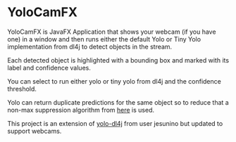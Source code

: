 # YoloCamFX
YoloCamFX is JavaFX Application that shows your webcam (if you have one) in a window and then runs either the default Yolo or Tiny Yolo implementation from dl4j to detect objects in the stream.

Each detected object is highlighted with a bounding box and marked with its label and confidence values.

You can select to run either yolo or tiny yolo from dl4j and the confidence threshold.

Yolo can return duplicate predictions for the same object so to reduce that a non-max suppression algorithm from [here](https://dzone.com/articles/java-autonomous-driving-car-detection-1) is used.

This project is an extension of [yolo-dl4j](https://github.com/jesuino/java-ml-projects/tree/master/utilities/yolo-dl4j) from user jesunino but updated to support webcams.
